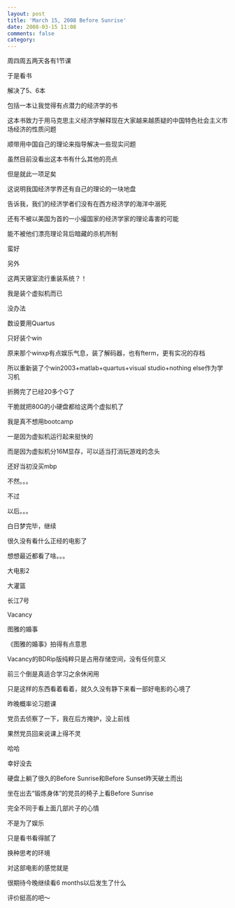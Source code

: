 ```yaml
---
layout: post
title: 'March 15, 2008 Before Sunrise'
date: 2008-03-15 11:08
comments: false
category: 
---
```

    

周四周五两天各有1节课

于是看书

解决了5、6本

包括一本让我觉得有点潜力的经济学的书

这本书致力于用马克思主义经济学解释现在大家越来越质疑的中国特色社会主义市场经济的性质问题

顺带用中国自己的理论来指导解决一些现实问题

虽然目前没看出这本书有什么其他的亮点

但是就此一项足矣

这说明我国经济学界还有自己的理论的一块地盘

告诉我，我们的经济学者们没有在西方经济学的海洋中溺死

还有不被以美国为首的一小撮国家的经济学家的理论毒害的可能

能不被他们漂亮理论背后暗藏的杀机所制

蛮好

  

  

另外

这两天寝室流行重装系统？！

我是装个虚拟机而已

没办法

数设要用Quartus

只好装个win

原来那个winxp有点娱乐气息，装了解码器，也有fterm，更有实况的存档

所以重新装了个win2003+matlab+quartus+visual studio+nothing else作为学习机

折腾完了已经20多个G了

干脆就把80G的小硬盘都给这两个虚拟机了

  

我是真不想用bootcamp

一是因为虚拟机运行起来挺快的

而是因为虚拟机分16M显存，可以适当打消玩游戏的念头

还好当初没买mbp

不然。。。

不过

以后。。。

  

白日梦完毕，继续

  

很久没有看什么正经的电影了

想想最近都看了啥。。。

  

大电影2

大灌篮

长江7号

Vacancy

图雅的婚事

  

《图雅的婚事》拍得有点意思

Vacancy的BDRip版纯粹只是占用存储空间，没有任何意义

前三个倒是真适合学习之余休闲用

只是这样的东西看着看着，就久久没有静下来看一部好电影的心境了

  

昨晚概率论习题课

党员去侦察了一下，我在后方掩护，没上前线

果然党员回来说课上得不灵

哈哈

幸好没去

  

硬盘上躺了很久的Before Sunrise和Before Sunset昨天破土而出

坐在出去“锻炼身体”的党员的椅子上看Before Sunrise

完全不同于看上面几部片子的心情

不是为了娱乐

只是看书看得腻了

换种思考的环境

  

对这部电影的感觉就是

很期待今晚继续看6 months以后发生了什么

  

评价挺高的吧～

